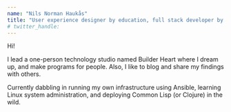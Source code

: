 ```yaml
---
name: "Nils Norman Haukås"
title: "User experience designer by education, full stack developer by trade."
# twitter_handle: 
---
```

Hi! 

I lead a one-person technology studio named Builder Heart where I dream up, and make programs for people. Also, I like to blog and share my findings with others. 

Currently dabbling in running my own infrastructure using Ansible, learning Linux system administration, and deploying Common Lisp (or Clojure) in the wild.
